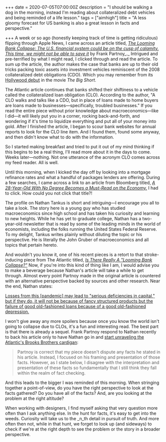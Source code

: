 +++
date = 2020-07-05T07:00:00Z
description = "I should be walking a dog in the morning, instead I'm reading about collateralized debt vehicles and being reminded of a life lesson."
tags = ["aimhigh"]
title = "A less gloomy forecast for US banking is also a great lesson in facts and perspective."

+++
A week or so ago (honestly keeping track of time is getting ridiculous) flipping through Apple News, I came across an article titled, [_The Looming Bank Collapse: The U.S. financial system could be on the cusp of calamity. This time, we might not be able to save it_](https://www.theatlantic.com/magazine/archive/2020/07/coronavirus-banks-collapse/612247/)  by Frank Partnoy_._ Intrigued and pre-terrified by what I might read, I clicked through and read the article. To sum up the article, the author makes the case that banks are up to their old tricks packing toxic assets into investment vehicles reminiscent of the 2008 collateralized debt obligations (CDO). Which you may remember from its [Hollywood debut](https://www.youtube.com/watch?v=Pxr_FzpPM2Q) in the movie _The Big Short_.

The Atlantic article continues that banks shifted their shiftiness to a vehicle called the collateralized loan obligation (CLO). According to the author, "A CLO walks and talks like a CDO, but in place of loans made to home buyers are loans made to businesses—specifically, troubled businesses." If you read the entire piece without prior knowledge about macroeconomics—like I did—it will likely put you in a corner, rocking back-and-forth, and wondering if it's time to liquidize everything and put all of your money into gold. After I finished the article, I began to scour bank websites for annual reports to look for the CLO line item. And I found them, found some anyway, and then didn't know what to do with the information.

So I started making breakfast and tried to put it out of my mind thinking if this begins to be a real thing, I'll read more about it in the days to come. Weeks later—nothing. Not one utterance of the acronym CLO comes across my feed reader. All is well.

Until this morning, when I kicked the day off by looking into a mortgage refinance rates and what a handful of packages lenders are offering. During a few searches, I came across a link to an article from Bloomberg titled, [_A 28-Year-Old With No Degree Becomes a Must-Read on the Economy._](https://www.bloomberg.com/news/articles/2020-07-02/nathan-tankus-s-newsletter-subscribers-don-t-care-about-diplomas) I had to click. How could you not click that title?!

The profile on Nathan Tankus is short and intriguing—I encourage you all to take a look. The story here is a young guy who has studied macroeconomics since high school and has taken his curiosity and learning to new heights. While he has yet to graduate college, Nathan has a two-year-old newsletter that is read by some of the leading minds in the world of economists, including the folks running the United States Federal Reserve. To my delight, Tankus writes plainly without diluting the topic or his perspective. He is literally the John Gruber of macroeconomics and all topics that pertain hereto.

And wouldn't you know it, one of his recent pieces is a retort to that stroke-inducing piece from The Atlantic titled, [_Is There Really A "Looming Bank Collapse?"_](https://nathantankus.substack.com/p/is-there-really-a-looming-bank-collapse) Now, if you're into this kind of thing like I am, I would advise you to make a beverage because Nathan's article will take a while to get through. Almost every point Partnoy made in the original article is countered with an alternative perspective backed by sources and other research. Near the end, Nathan states:

[Losses from this \[pandemic\] may lead to "serious deficiencies in capital," but if they do, it will not be because of fancy structured products but the failure of good old-fashioned loans because of a good old-fashioned depression.]()

I won't give away any more spoilers because once you know the world isn't going to collapse due to CLOs, it's a fun and interesting read. The best part is that there is already a sequel. Frank Partnoy respond to Nathan recently to back his article only to have Nathan go in and [start unraveling the Atlantic's Brooks Brothers cardigan](https://nathantankus.substack.com/p/worst-case-scenario-or-inconsistent):

> Partnoy is correct that my piece doesn't dispute any facts he stated in his article. Instead, I focused on his framing and presentation of those facts. However, as I state below, I disagree with the interpretation and presentation of these facts so fundamentally that I still think they fall within the realm of fact checking.

And this leads to the bigger I was reminded of this morning. When stringing together a point-of-view, do you have the right perspective to look at the facts gathered? Do you have all of the facts? And, are you looking at the problem at the right altitude?

When working with designers, I find myself asking that very question more often than I ask anything else. In the hunt for facts, it's easy to get into the weeds. Curiosity will take us to the _n_th detail in pursuit of truth. And more often then not, while in that hunt, we forget to look up (and sideways) to check if we're at the right depth to see the problem or the story in a broader perspective.